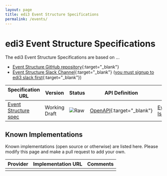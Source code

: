 ```yaml
---
layout: page
title: edi3 Event Structure Specifications
permalink: /events/
---
```


# edi3 Event Structure Specifications

The edi3 Event Structure Specifications are based on ...

* [Event Structure GitHub repository](https://github.com/edi3/edi3-events){:target="_blank"}
* [Event Structure Slack Channel](https://edi3.slack.com/messages/spec-events/){:target="_blank"} ([you must signup to edi3 slack first](https://join.slack.com/t/edi3/shared_invite/enQtNTY5OTkzMjQ0NjcyLTM1MzYyNjg5M2RlMWIyZjUzMDBlNWQ3OWIyZTNhMDhhN2UzYjIyMjk4M2VhM2ViNzhhM2Y1OWE0Y2FhYTc1ZTg){:target="_blank"})

| Specification URL | Version | Status | API Definition | Issues List |
| ----------------- | ------  | ------ | -------------- | ----------- |
| [Event Structure spec](//edi3.org/specs/edi3-events/develop/) | Working Draft | ![Raw](//rfc.unprotocols.org/spec:2/COSS/raw.svg) | [OpenAPI](//edi3.org/specs/edi3-events/develop/swagger){:target="_blank"} |  [Event Structure Issues](https://github.com/edi3/edi3-events/issues){:target="_blank"}  |

## Known Implementations

Known implementations (open source or otherwise) are listed here.  Please modify this page and make a pull request to add your own.

|Provider|Implementation URL|Comments|
|--------|------------------|--------|
|  |  |  |

